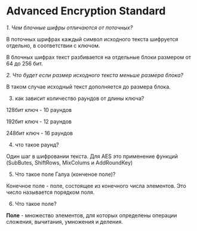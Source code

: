 # Advanced Encryption Standard


_1. Чем блочные шифры отличаются от поточных?_

В поточных шрифрах каждый символ исходного текста шифруется отдельно, в соответствии с ключом.

В блочных шифрах текст разбивается на отдельные блоки размером от 64 до 256 бит.

_2. Что будет если размер исходного текста меньше размера блока?_

В таком случае исходный текст дополняется до размера блока.

3. как зависит количество раундов от длины ключа?

128бит ключ - 10 раундов

192бит ключ - 12 раундов 

248бит ключ - 16 раундов


4. что такое раунд?

Один шаг в шифровании текста. Для AES это применение функций (SubButes, ShiftRows, MixColums и AddRoundKey)

5. Что такое поле Галуа (конченое поле)?

Конечное поле - поле, состоящее из конечного числа элементов. Это число называется порядком поля.

6. Что такое поле?

**Поле** - множество элементов, для которых определены операции сложения, вычитания, умножения и деления.

